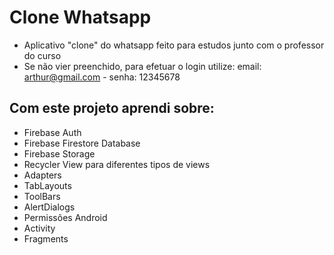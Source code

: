 # Clone Whatsapp
- Aplicativo "clone" do whatsapp feito para estudos junto com o professor do curso
- Se não vier preenchido, para efetuar o login utilize:
email:  arthur@gmail.com - senha:   12345678

## Com este projeto aprendi sobre:
- Firebase Auth
- Firebase Firestore Database
- Firebase Storage
- Recycler View para diferentes tipos de views
- Adapters
- TabLayouts
- ToolBars
- AlertDialogs
- Permissões Android
- Activity
- Fragments

